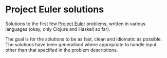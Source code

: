 Project Euler solutions
=======================
Solutions to the first few [Project Euler](https://projecteuler.net/) problems, written in various languages (okay, only Clojure and Haskell so far).

The goal is for the solutions to be as fast, clean and idiomatic as possible. The solutions have been generalised where appropriate to handle input other than that specified in the problem descriptions.
